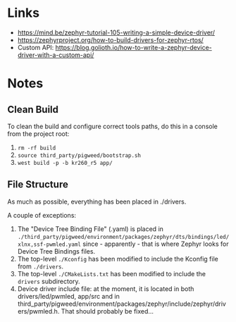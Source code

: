 # Links

* <https://mind.be/zephyr-tutorial-105-writing-a-simple-device-driver/>
* <https://zephyrproject.org/how-to-build-drivers-for-zephyr-rtos/>
* Custom API: <https://blog.golioth.io/how-to-write-a-zephyr-device-driver-with-a-custom-api/>

# Notes

## Clean Build

To clean the build and configure correct tools paths, do this in a console from the project root:

1. `rm -rf build`
2. `source third_party/pigweed/bootstrap.sh`
3. `west build -p -b kr260_r5 app/`

## File Structure

As much as possible, everything has been placed in ./drivers.

A couple of exceptions:

1. The "Device Tree Binding File" (.yaml) is placed in `./third_party/pigweed/environment/packages/zephyr/dts/bindings/led/xlnx,ssf-pwmled.yaml` since - apparently - that is where Zephyr looks for Device Tree Bindings files.
2. The top-level `./Kconfig` has been modified to include the Kconfig file from `./drivers`.
3. The top-level `./CMakeLists.txt` has been modified to include the `drivers` subdirectory.
4. Device driver include file: at the moment, it is located in both drivers/led/pwmled, app/src and in third_party/pigweed/environment/packages/zephyr/include/zephyr/drivers/pwmled.h. That should probably be fixed...